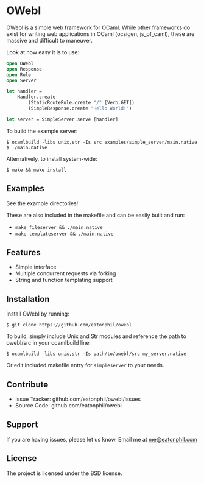 OWebl
====

OWebl is a simple web framework for OCaml. While other frameworks do exist
for writing web applications in OCaml (ocsigen, js_of_caml), these are
massive and difficult to maneuver.

Look at how easy it is to use:

```ocaml
open OWebl
open Response
open Rule
open Server

let handler =
    Handler.create
        (StaticRouteRule.create "/" [Verb.GET])
        (SimpleResponse.create "Hello World!")

let server = SimpleServer.serve [handler]
```

To build the example server:

```
$ ocamlbuild -libs unix,str -Is src examples/simple_server/main.native
$ ./main.native
```

Alternatively, to install system-wide:

```
$ make && make install
```

Examples
--------

See the example directories!

These are also included in the makefile and can be easily built and run:

  * `make fileserver && ./main.native`
  * `make templateserver && ./main.native`

Features
--------

- Simple interface
- Multiple concurrent requests via forking
- String and function templating support

Installation
------------

Install OWebl by running:

    $ git clone https://github.com/eatonphil/owebl

To build, simply include Unix and Str modules and reference the path
to owebl/src in your ocamlbuild line:

    $ ocamlbuild -libs unix,str -Is path/to/owebl/src my_server.native

Or edit included makefile entry for `simpleserver` to your needs.

Contribute
----------

- Issue Tracker: github.com/eatonphil/owebl/issues
- Source Code: github.com/eatonphil/owebl

Support
-------

If you are having issues, please let us know.
Email me at me@eatonphil.com

License
-------

The project is licensed under the BSD license.
